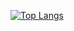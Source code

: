 [![Top Langs](https://github-readme-stats.vercel.app/api/top-langs/?username=bygorishe&layout=compact)](https://github.com/anuraghazra/github-readme-stats)
